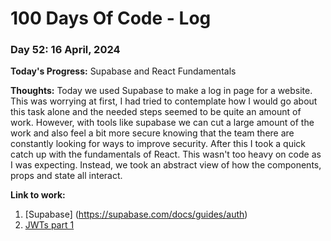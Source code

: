 # 100 Days Of Code - Log

### Day 52: 16 April, 2024

**Today's Progress:** Supabase and React Fundamentals

**Thoughts:** Today we used Supabase to make a log in page for a website. This was worrying at first, I had tried to contemplate how I would go about this task alone and the needed steps seemed to be quite an amount of work. However, with tools like supabase we can cut a large amount of the work and also feel a bit more secure knowing that the team there are constantly looking for ways to improve security.
After this I took a quick catch up with the fundamentals of React. This wasn't too heavy on code as I was expecting. Instead, we took an abstract view of how the components, props and state all interact.

**Link to work:**

1. [Supabase] (https://supabase.com/docs/guides/auth)
2. [JWTs part 1](https://supabase.com/docs/guides/auth/auth-deep-dive/auth-deep-dive-jwts)
